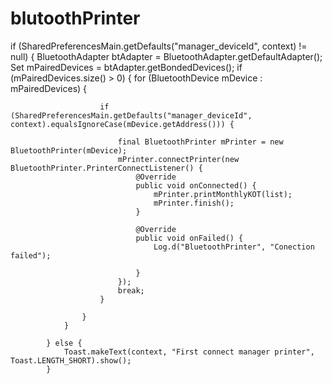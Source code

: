 # blutoothPrinter
 if (SharedPreferencesMain.getDefaults("manager_deviceId", context) != null) {
                BluetoothAdapter btAdapter = BluetoothAdapter.getDefaultAdapter();
                Set<BluetoothDevice> mPairedDevices = btAdapter.getBondedDevices();
                if (mPairedDevices.size() > 0) {
                    for (BluetoothDevice mDevice : mPairedDevices) {

                        if (SharedPreferencesMain.getDefaults("manager_deviceId", context).equalsIgnoreCase(mDevice.getAddress())) {

                            final BluetoothPrinter mPrinter = new BluetoothPrinter(mDevice);
                            mPrinter.connectPrinter(new BluetoothPrinter.PrinterConnectListener() {
                                @Override
                                public void onConnected() {
                                    mPrinter.printMonthlyKOT(list);
                                    mPrinter.finish();
                                }

                                @Override
                                public void onFailed() {
                                    Log.d("BluetoothPrinter", "Conection failed");

                                }
                            });
                            break;
                        }

                    }
                }

            } else {
                Toast.makeText(context, "First connect manager printer", Toast.LENGTH_SHORT).show();
            }

